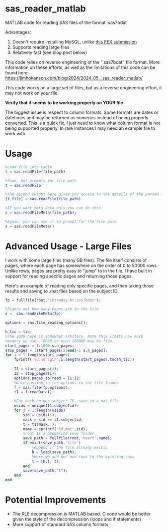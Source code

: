 # sas_reader_matlab

MATLAB code for reading SAS files of the format .sas7bdat

Advantages:
1. Doesn't require installing MySQL, unlike [this FEX submission](https://www.mathworks.com/matlabcentral/fileexchange/13069-the-twain-shall-meet-facilitating-data-exchange-between-sas-and-matlab)
2. Supports reading large files
3. Relatively fast (see blog post below)

This code relies on reverse engineering of the ".sas7bdat" file format. More information on these efforts, as well as the limitations of this code can be found here:
https://jimhokanson.com/blog/2024/2024_05__sas_reader_matlab/

This code works on a large set of files, but as a reverse engineering effort, it may not work on *your* file.

**Verify that it seems to be working properly on YOUR file**

The biggest issue is respect to column formats. Some formats are dates or datetimes and may be returned as numerics instead of being properly converted. This is a quick fix, I just need to know what column format is not being supported properly. In rare instances I may need an example file to work with.

# Usage

```matlab
%Load file into table
t = sas.readFile(file_path)

%Same, but prompts for file path
t = sas.readFile

%The second output here gives you access to the details of the parsed file
[t,file] = sas.readFile(file_path)

%If you want meta data only you can do this
s = sas.readFileMeta(file_path);

%Again, you can ask it to prompt for the file path
s = sas.readFileMeta()

```

# Advanced Usage - Large Files

I work with some large files (many GB files). The file itself consists of pages, where each page has somewhere on the order of 0 to 50000 rows. Unlike rows, pages are pretty easy to "jump" to in the file. I have built in support for reading specific pages and returning those pages. 

Here's an example of reading only specific pages, and then taking those results and saving to .mat files based on the subject ID.

```matlab
fp = fullfile(root,'intraday_hr.sas7bdat');

%Figure out how many pages are in the file
s =  sas.readFileMeta(fp);

options = sas.file_reading_options();

h_tic = tic;
%The 1000 here is somewhat arbitary. Note this limits how much
%memory we use. 10000 or even 100000 may be fine.
start_pages = 1:1000:s.n_pages;
stop_pages = [start_pages(2:end)-1 s.n_pages];
for i = 1:length(start_pages)
    fprintf('%d:%d %g\n',i,length(start_pages),toc(h_tic))
    
    I1 = start_pages(i);
    I2 = stop_pages(i);
    options.pages_to_read = I1:I2;
    %Note passing in the options to the file loader
    f = sas.file(fp,options);
    t1 = f.readData();

    %For each unique subject ID, save to a mat file
    usids = unique(t1.subjectid);
    for j = 1:length(usids)
        sid = usids(j);
        mask = sid == t1.subjectid;
        t = t1(mask,:);
        name = sprintf('%d.mat',sid);
        %root is a predefind save folder
        save_path = fullfile(root,'heart',name);
        if exist(save_path,'file')
            %Append if the file already exists
            h = load(save_path);
            %Here we add our new rows to the existing rows
            t = [h.t; t];
        end
        save(save_path,"t");
    end
end
```

# Potential Improvements

- The RLE decompression is MATLAB based. C code would be better given the style of the decompression (loops and if statements)
- More support of standard SAS column formats